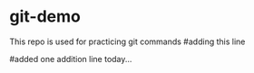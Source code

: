 # git-demo
This repo is used for practicing git commands 
#adding this line


#added one addition line today... 